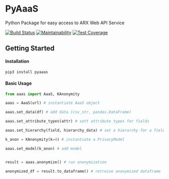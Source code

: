 # PyAaaS
Python Package for easy access to ARX Web API Service

[![Build Status](https://travis-ci.com/OsloMET-Gruppe-8/PyAaaS.svg?branch=master)](https://travis-ci.com/OsloMET-Gruppe-8/PyAaaS)
[![Maintainability](https://api.codeclimate.com/v1/badges/1ed242e5f516371100b2/maintainability)](https://codeclimate.com/github/OsloMET-Gruppe-8/PyAaaS/maintainability)
[![Test Coverage](https://api.codeclimate.com/v1/badges/1ed242e5f516371100b2/test_coverage)](https://codeclimate.com/github/OsloMET-Gruppe-8/PyAaaS/test_coverage)


## Getting Started

#### Installation

````bash
pip3 install pyaaas

````

#### Basic Usage

````python
from aaas import AaaS, KAnonymity

aaas = AaaS(url) # instantiate AaaS object

aaas.set_data(df) # add data (csv_str, pandas.DataFrame)

aaas.set_attribute_types(attr) # sett attribute types for fields

aaas.set_hierarchy(field, hierarchy_data) # set a hierarchy for a field

k_anon = KAnonymity(k=4) # instantiate a PrivacyModel

aaas.set_model(k_anon) # add model


result = aaas.anonymize() # run anonymization

anonymized_df = result.to_dataframe() # retreive anonymized dataframe


````
